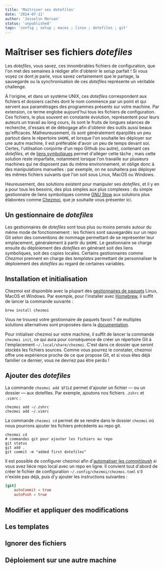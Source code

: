```yaml
---
title: 'Maîtriser ses dotefiles'
date: '2024-07-11'
author: 'Josselin Morvan'
status: 'unpublished'
tags: 'config ; setup ; macos ; linux ; dotefiles ; git'
---
```


# Maîtriser ses fichiers *dotefiles*

Les *dotefiles*, vous savez, ces innombrables fichiers de configuration, que l'on met des semaines à rédiger afin d'obtenir le *setup* parfait ! Si vous voyez ce dont je parle, vous savez certainement que le partage, la sauvegarde ou la synchronisation de ces *dotefiles* représente un véritable challenge.
 
À l'origine, et dans un système UNIX, ces *dotefiles* correspondent aux fichiers et dossiers cachés dont le nom commence par un point et qui servent aux paramétrages des programmes présents sur votre machine. Par extension, ce terme englobe aujourd'hui tous les fichiers de configuration. Ces fichiers, le plus souvent en constante évolution, représentent pour leurs auteurs un travail au long cours, ils sont le fruits de longues séances de recherche, d'essais et de débogage afin d'obtenir des outils aussi beaux qu'efficaces. Malheureusement, ils sont généralement éparpillés un peu partout dans le répertoire `$HOME`, et lorsque l'on souhaite les déployer sur une autre machine, il est préférable d'avoir un peu de temps devant soi. Certes, l'utilisation conjointe d'un repo Github (ou autre), contenant ces *dotefiles*, et de [liens symboliques](https://fr.wikipedia.org/wiki/Lien_symbolique) permet d'alléger cette tâche ; mais cette solution reste imparfaite, notamment lorsque l'on travaille sur plusieurs machines qui ne disposent pas du même environnement, et oblige donc à des manipulations manuelles : par exemple, on ne souhaitera pas déployer les mêmes fichiers suivants que l'on soit sous Linux, MacOS ou Windows.

Heureusement, des solutions existent pour manipuler ses *dotefiles*, et il y en a pour tous les besoins, des plus simples aux plus complexes : du simple gestionnaire de liens symboliques comme [GNU Stow](https://www.gnu.org/software/stow/) aux solutions plus élaborées comme [Chezmoi](https://www.chezmoi.io/), que je souhaite vous présenter ici.

## Un gestionnaire de *dotefiles*
Les gestionnaires de *dotefiles* sont tous plus ou moins pensés autour du même mode de fonctionnement : les fichiers sont sauvegardés sur un repo Git selon des conventions de nommage permettant de se représenter leur emplacement, généralement à partir du `$HOME`. Le gestionnaire se charge ensuite du déploiement des *dotefiles* en générant soit des liens symboliques, soit des copies locales. Certains gestionnaires comme *Chezmoi* prennent en charge des *templates* permettant de personnaliser le déploiement des *dotefiles* au regard de certaines variables.

## Installation et initialisation
Chezmoi est disponible avec la plupart des [gestionnaires de paquets](https://www.chezmoi.io/install/) Linux, MacOS et Windows. Par exemple, pour l'installer avec [Homebrew](https://brew.sh/), il suffit de lancer la commande suivante : 
```shell
brew install chezmoi
```

Vous ne trouvez votre gestionnaire de paquets favori ? de multiples solutions alternatives sont proposées dans la [documentation](https://www.chezmoi.io/install/).

Pour initialiser chezmoi sur votre machine, il suffit de lancer la commande `chezmoi init`, ce qui aura pour conséquence de créer un répertoire Git à l'emplacement `~/.local/share/chezmoi`. C'est dans ce dossier que seront stockés les fichiers sources. Comme vous pourrez le constater, chezmoi offre une expérience proche de ce que propose Git, et si vous êtes déjà familier ce dernier, vous ne devriez pas être perdu !

## Ajouter des *dotefiles*

La commande `chezmoi add $FILE` permet d'ajouter un fichier — ou un dossier — aux dotefiles. Par exemple, ajoutons nos fichiers `.zshrc` et `.vimrc` :

```shell
chezmoi add ~/.zshrc
chezmoi add ~/.vimrc
```

La commande `chezmoi cd` permet de se rendre dans le dossier `chezmoi` où nous pourrons ajouter les fichiers précédents au repo git. 

```shell
chezmoi cd
# commandes git pour ajouter les fichiers au repo
git status
git add .
git commit -m "added first dotefiles"
```

Il est possible de configurer chezmoi afin d'[automatiser les *commit*/*push*](https://www.chezmoi.io/user-guide/daily-operations/#automatically-commit-and-push-changes-to-your-repo) si vous avez liéce repo local avec un repo en ligne. Il convient tout d'abord de créer le fichier de configuration `~/.config/chezmoi/chezmoi.toml` s'il n'existe pas déjà, puis d'y ajouter les instructions suivantes :

```toml
[git]
    autoCommit = true
    autoPush = true
```


## Modifier et appliquer des modifications



## Les templates

## Ignorer des fichiers

## Déploiement sur une autre machine

